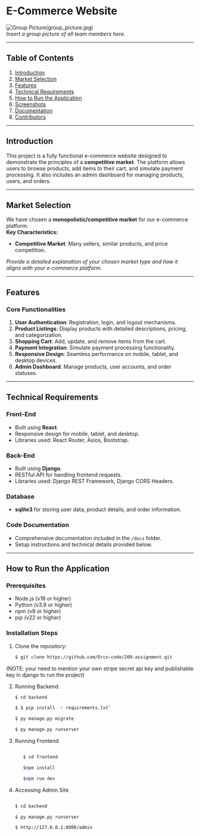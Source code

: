 
# E-Commerce Website

![Group Picture](https://github.com/user-attachments/assets/9cedb14a-5b02-4433-b955-3605af10d903)(group_picture.jpg)  
*Insert a group picture of all team members here.*

---

## Table of Contents
1. [Introduction](#introduction)
2. [Market Selection](#market-selection)
3. [Features](#features)
4. [Technical Requirements](#technical-requirements)
5. [How to Run the Application](#how-to-run-the-application)
6. [Screenshots](#screenshots)
7. [Documentation](#documentation)
8. [Contributors](#contributors)

---

## Introduction
This project is a fully functional e-commerce website designed to demonstrate the principles of a **competitive market**. The platform allows users to browse products, add items to their cart, and simulate payment processing. It also includes an admin dashboard for managing products, users, and orders.

---

## Market Selection
We have chosen a **monopolistic/competitive market** for our e-commerce platform.  
**Key Characteristics:**
- **Competitive Market**: Many sellers, similar products, and price competition.

*Provide a detailed explanation of your chosen market type and how it aligns with your e-commerce platform.*

---

## Features
### Core Functionalities
1. **User Authentication**: Registration, login, and logout mechanisms.
2. **Product Listings**: Display products with detailed descriptions, pricing, and categorization.
3. **Shopping Cart**: Add, update, and remove items from the cart.
4. **Payment Integration**: Simulate payment processing functionality.
5. **Responsive Design**: Seamless performance on mobile, tablet, and desktop devices.
6. **Admin Dashboard**: Manage products, user accounts, and order statuses.

---

## Technical Requirements
### Front-End
- Built using **React**.
- Responsive design for mobile, tablet, and desktop.
- Libraries used: React Router, Axios, Bootstrap.

### Back-End
- Built using **Django**.
- RESTful API for handling frontend requests.
- Libraries used: Django REST Framework, Django CORS Headers.

### Database
- **sqlite3** for storing user data, product details, and order information.

### Code Documentation
- Comprehensive documentation included in the `/docs` folder.
- Setup instructions and technical details provided below.

---

## How to Run the Application
### Prerequisites
- Node.js (v18 or higher)
- Python (v3.9 or higher)
- npm (v9 or higher)
- pip (v22 or higher)

### Installation Steps
1. Clone the repository:
   ```bash
   $ git clone https://github.com/Drco-code/209-assignment.git

(NOTE: your need to mention your own stripe secret api key and publishable key in django to run the project)

2. Running Backend:
   ```bash
   $ cd backend

   $ $ pip install -r requirements.txt`

   $ py manage.py migrate

   $ py manage.py runserver


3. Running Frontend
   ```bash

      $ cd frontend

      $npm install

      $npm run dev


4. Accessing Admin Site
   ```bash

   $ cd backend

   $ py manage.py runserver

   $ http://127.0.0.1:8000/admin
